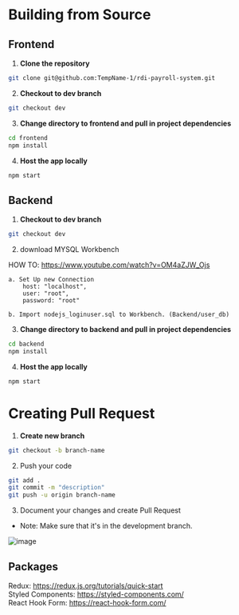 # Building from Source

## Frontend
1. **Clone the repository**
```bash
git clone git@github.com:TempName-1/rdi-payroll-system.git
```

2. **Checkout to dev branch**
```bash
git checkout dev
```

3. **Change directory to frontend and pull in project dependencies**
```bash
cd frontend
npm install
```

4. **Host the app locally**
```bash
npm start
```

## Backend
1. **Checkout to dev branch**
```bash
git checkout dev
```

2. download MYSQL Workbench 

HOW TO: https://www.youtube.com/watch?v=OM4aZJW_Ojs

	a. Set Up new Connection
		host: "localhost",
 		user: "root",
 		password: "root"

	b. Import nodejs_loginuser.sql to Workbench. (Backend/user_db)

3. **Change directory to backend and pull in project dependencies**
```bash
cd backend
npm install
```

4. **Host the app locally**
```bash
npm start
```

# Creating Pull Request
1. **Create new branch**
```bash
git checkout -b branch-name
```

2. Push your code
```bash
git add .
git commit -m "description"
git push -u origin branch-name
```

3. Document your changes and create Pull Request
- Note: Make sure that it's in the development branch.

![image](https://user-images.githubusercontent.com/58845052/136660462-0c46db45-9022-48f4-ba36-c9427e0680d3.png)

## Packages
Redux: https://redux.js.org/tutorials/quick-start
<br/>
Styled Components: https://styled-components.com/
<br/>
React Hook Form: https://react-hook-form.com/


